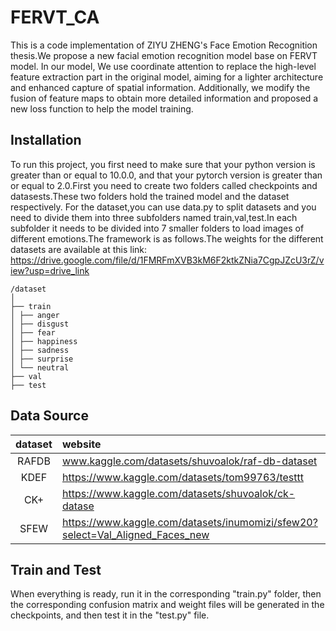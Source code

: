 # FERVT_CA
This is a code implementation of ZIYU ZHENG's Face Emotion Recognition thesis.We propose a new facial emotion recognition model base on FERVT model. In our model, We use coordinate attention to replace the high-level feature extraction part in the original model, aiming for a lighter architecture and enhanced capture of spatial information. Additionally, we modify the fusion of feature maps to obtain more detailed information and proposed a new loss function to help the model training.

## Installation

To run this project, you first need to make sure that your python version is greater than or equal to 10.0.0, and that your pytorch version is greater than or equal to 2.0.First you need to create two folders called checkpoints and datasests.These two folders hold the trained model and the dataset respectively. For the dataset,you can use data.py to split datasets and you need to divide them into three subfolders named train,val,test.In each subfolder it needs to be divided into 7 smaller folders to load images of different emotions.The framework is as follows.The weights for the different datasets are available at this link: https://drive.google.com/file/d/1FMRFmXVB3kM6F2ktkZNia7CgpJZcU3rZ/view?usp=drive_link
```
/dataset
│
├── train
│ ├── anger
│ ├── disgust
│ ├── fear
│ ├── happiness
│ ├── sadness
│ ├── surprise
│ └── neutral
├── val
├── test
```
## Data Source

| dataset | website |
|:-----:|:-------|
| RAFDB | www.kaggle.com/datasets/shuvoalok/raf-db-dataset  |
| KDEF | https://www.kaggle.com/datasets/tom99763/testtt |
| CK+ | https://www.kaggle.com/datasets/shuvoalok/ck-datase | 
| SFEW | https://www.kaggle.com/datasets/inumomizi/sfew20?select=Val_Aligned_Faces_new | 



## Train and Test

When everything is ready, run it in the corresponding "train.py" folder, then the corresponding confusion matrix and weight files will be generated in the checkpoints, and then test it in the "test.py" file.
